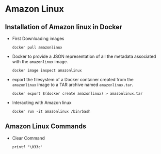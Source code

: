 # Amazon Linux

## Installation of Amazon linux in Docker

- First Downloading images

  ```shell
  docker pull amazonlinux
  ```

- Docker to provide a JSON representation of all the metadata associated with the `amazonlinux` image.

  ```shell
  docker image inspect amazonlinux
  ```

- export the filesystem of a Docker container created from the `amazonlinux` image to a TAR archive named `amazonlinux.tar`.

  ```shell
  docker export $(docker create amazonlinux) > amazonlinux.tar
  ```

- Interacting with Amazon linux

  ```shell
  docker run -it amazonlinux /bin/bash
  ```

## Amazon Linux Commands

- Clear Command
  ```shell
  printf "\033c"
  ```
